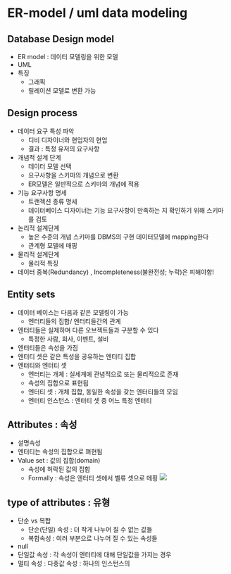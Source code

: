 # ER-model / uml data modeling
## Database Design model
- ER model : 데이터 모델링을 위한 모델
- UML
- 특징
	- 그래픽
	- 릴레이션 모델로 변환 가능

## Design process
- 데이터 요구 특성 파악
	- 디비 디자이너와 현업자의 현업
	- 결과 : 특정 유저의 요구사항
- 개념적 설계 단계
	- 데이터 모델 선택
	- 요구사항을 스키마의 개념으로 변환
	- ER모델은 일반적으로 스키마의 개념에 적용
- 기능 요구사항 명세
	- 트랜젝션 종류 명세
	- 데이터베이스 디자이너는 기능 요구사항이 만족하는 지 확인하기 위해 스키마를 검토
- 논리적 설계단계
	- 높은 수준의 개념 스키마를 DBMS의 구현 데이터모델에 mapping한다
	- 관계형 모델에 매핑
- 물리적 설계단계
	- 물리적 특징
- 데이터 중복(Redundancy) , Incompleteness(불완전성; 누락)은 피해야함!

## Entity sets
- 데이터 베이스는 다음과 같은 모델링이 가능
	- 엔터티들의 집합/ 엔터티들간의 관계
- 엔터티들은 실제하며 다른 오브젝트들과 구분할 수 있다
	- 특정한 사람, 회사, 이벤트, 설비
- 엔터티들은 속성을 가짐
- 엔터티 셋은 같은 특성을 공유하는 엔터티 집합
- 엔터티와 엔터티 셋
	- 엔터티는 개체 : 실세계에 관념적으로 또는 물리적으로 존재
	- 속성의 집합으로 표현됨
	- 엔터티 셋 : 개체 집합, 동일한 속성을 갖는 엔터티들의 모임
	- 엔터티 인스턴스 : 엔터티 셋 중 어느 특정 엔터티

## Attributes : 속성
- 설명속성
- 엔터티는 속성의 집합으로 펴현됨
- Value set : 값의 집합(domain)
	- 속성에 허락된 값의 집합
	- Formally : 속성은 엔터티 셋에서 벨류 셋으로 메핑
![](https://i.imgur.com/pOv0xx8.png)

## type of attributes : 유형
- 단순 vs 복합 
	- 단순(단일) 속성 : 더 작게 나누어 질 수 없는 값들
	- 복합속성 : 여러 부분으로 나누어 질 수 있는 속성들
- null 
- 단일값 속성 : 각 속성이 엔터티에 대해 단일값을 가지는 경우
- 멀티 속성 : 다중값 속성 : 하나의 인스턴스의 